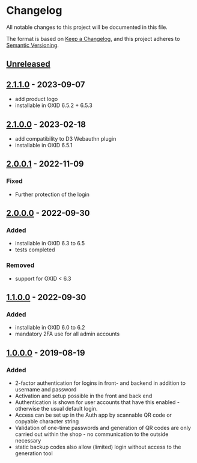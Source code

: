 # Changelog
All notable changes to this project will be documented in this file.

The format is based on [Keep a Changelog](https://keepachangelog.com/en/1.0.0/),
and this project adheres to [Semantic Versioning](https://semver.org/spec/v2.0.0.html).

## [Unreleased](https://git.d3data.de/D3Public/oxtotp/compare/2.1.1.0...rel_2.x)

## [2.1.1.0](https://git.d3data.de/D3Public/oxtotp/compare/2.1.0.0...2.1.1.0) - 2023-09-07
- add product logo
- installable in OXID 6.5.2 + 6.5.3

## [2.1.0.0](https://git.d3data.de/D3Public/oxtotp/compare/2.0.0.1...2.1.0.0) - 2023-02-18
- add compatibility to D3 Webauthn plugin
- installable in OXID 6.5.1

## [2.0.0.1](https://git.d3data.de/D3Public/oxtotp/compare/2.0.0.0...2.0.0.1) - 2022-11-09
### Fixed
- Further protection of the login

## [2.0.0.0](https://git.d3data.de/D3Public/oxtotp/compare/1.1.0.0...2.0.0.0) - 2022-09-30
### Added
- installable in OXID 6.3 to 6.5
- tests completed
### Removed
- support for OXID < 6.3

## [1.1.0.0](https://git.d3data.de/D3Public/oxtotp/compare/1.0.0.0...1.1.0.0) - 2022-09-30
### Added
- installable in OXID 6.0 to 6.2
- mandatory 2FA use for all admin accounts

## [1.0.0.0](https://git.d3data.de/D3Public/oxtotp/releases/tag/1.0.0.0) - 2019-08-19
### Added
- 2-factor authentication for logins in front- and backend in addition to username and password
- Activation and setup possible in the front and back end
- Authentication is shown for user accounts that have this enabled - otherwise the usual default login.
- Access can be set up in the Auth app by scannable QR code or copyable character string
- Validation of one-time passwords and generation of QR codes are only carried out within the shop - no communication to the outside necessary
- static backup codes also allow (limited) login without access to the generation tool
